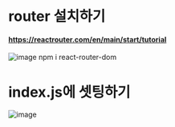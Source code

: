 # router 설치하기
#### https://reactrouter.com/en/main/start/tutorial
![image](https://github.com/slzlxn/react_basic/assets/105650300/ce277dac-3af2-488c-99c0-ef62efe5700c)
    npm i react-router-dom

# index.js에 셋팅하기
![image](https://github.com/slzlxn/react_basic/assets/105650300/8c4e86d2-329b-448a-aaf8-aff1e669cc3d)
